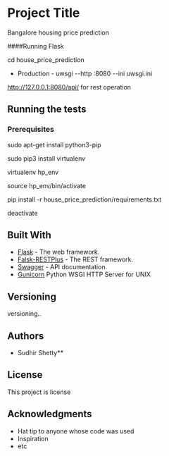 # Project Title

Bangalore housing price prediction

####Running Flask

cd house_price_prediction

* Production - uwsgi --http :8080 --ini uwsgi.ini

http://127.0.0.1:8080/api/ for rest operation


## Running the tests

### Prerequisites
sudo apt-get install python3-pip

sudo pip3 install virtualenv

virtualenv hp_env

source hp_env/bin/activate

pip install -r house_price_prediction/requirements.txt

deactivate

## Built With
* [Flask](http://flask.pocoo.org/docs/1.0/) - The web framework.
* [Falsk-RESTPlus](https://flask-restplus.readthedocs.io/en/stable/) - The REST framework.
* [Swagger](https://flask-restplus.readthedocs.io/en/stable/swagger.html) - API documentation.
* [Gunicorn](http://docs.gunicorn.org/en/stable/run.html) Python WSGI HTTP Server for UNIX

## Versioning

versioning.. 

## Authors

* Sudhir Shetty**

## License

This project is license

## Acknowledgments

* Hat tip to anyone whose code was used
* Inspiration
* etc

